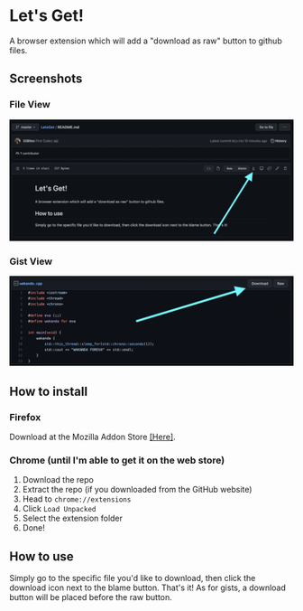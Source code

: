 # Let's Get!
A browser extension which will add a "download as raw" button to github files.

## Screenshots

### File View
![File View](https://github.com/32Bites/LetsGet/blob/master/screenshot.png)

### Gist View
![Gist View](https://github.com/32Bites/LetsGet/blob/master/gist_screenshot.png)

## How to install

### Firefox
Download at the Mozilla Addon Store [[Here]](https://addons.mozilla.org/en-US/firefox/addon/let-s-get/).

### Chrome (until I'm able to get it on the web store)

1. Download the repo
2. Extract the repo (if you downloaded from the GitHub website)
3. Head to `chrome://extensions`
4. Click `Load Unpacked`
5. Select the extension folder
6. Done!

## How to use
Simply go to the specific file you'd like to download, then click the download icon next to the blame button. That's it!
As for gists, a download button will be placed before the raw button.
